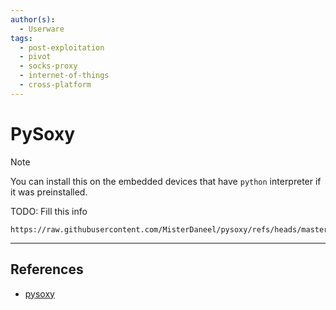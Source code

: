 ```yaml
---
author(s):
  - Userware
tags:
  - post-exploitation
  - pivot
  - socks-proxy
  - internet-of-things
  - cross-platform
---
```

# PySoxy

> [!NOTE]
> You can install this on the embedded devices that have `python` interpreter if it was preinstalled.

TODO: Fill this info

```
https://raw.githubusercontent.com/MisterDaneel/pysoxy/refs/heads/master/pysoxy.py
```

---
## References

- [pysoxy](https://github.com/MisterDaneel/pysoxy)